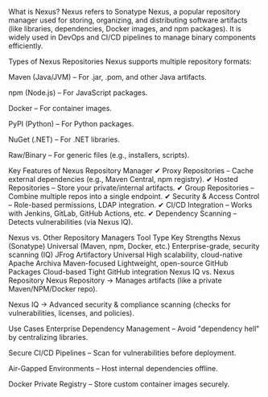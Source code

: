 What is Nexus?
Nexus refers to Sonatype Nexus, a popular repository manager used for storing, organizing, and distributing software artifacts (like libraries, dependencies, Docker images, and npm packages). It is widely used in DevOps and CI/CD pipelines to manage binary components efficiently.

Types of Nexus Repositories
Nexus supports multiple repository formats:

Maven (Java/JVM) – For .jar, .pom, and other Java artifacts.

npm (Node.js) – For JavaScript packages.

Docker – For container images.

PyPI (Python) – For Python packages.

NuGet (.NET) – For .NET libraries.

Raw/Binary – For generic files (e.g., installers, scripts).

Key Features of Nexus Repository Manager
✔ Proxy Repositories – Cache external dependencies (e.g., Maven Central, npm registry).
✔ Hosted Repositories – Store your private/internal artifacts.
✔ Group Repositories – Combine multiple repos into a single endpoint.
✔ Security & Access Control – Role-based permissions, LDAP integration.
✔ CI/CD Integration – Works with Jenkins, GitLab, GitHub Actions, etc.
✔ Dependency Scanning – Detects vulnerabilities (via Nexus IQ).

Nexus vs. Other Repository Managers
Tool	Type	Key Strengths
Nexus (Sonatype)	Universal (Maven, npm, Docker, etc.)	Enterprise-grade, security scanning (IQ)
JFrog Artifactory	Universal	High scalability, cloud-native
Apache Archiva	Maven-focused	Lightweight, open-source
GitHub Packages	Cloud-based	Tight GitHub integration
Nexus IQ vs. Nexus Repository
Nexus Repository → Manages artifacts (like a private Maven/NPM/Docker repo).

Nexus IQ → Advanced security & compliance scanning (checks for vulnerabilities, licenses, and policies).

Use Cases
Enterprise Dependency Management – Avoid "dependency hell" by centralizing libraries.

Secure CI/CD Pipelines – Scan for vulnerabilities before deployment.

Air-Gapped Environments – Host internal dependencies offline.

Docker Private Registry – Store custom container images securely.


